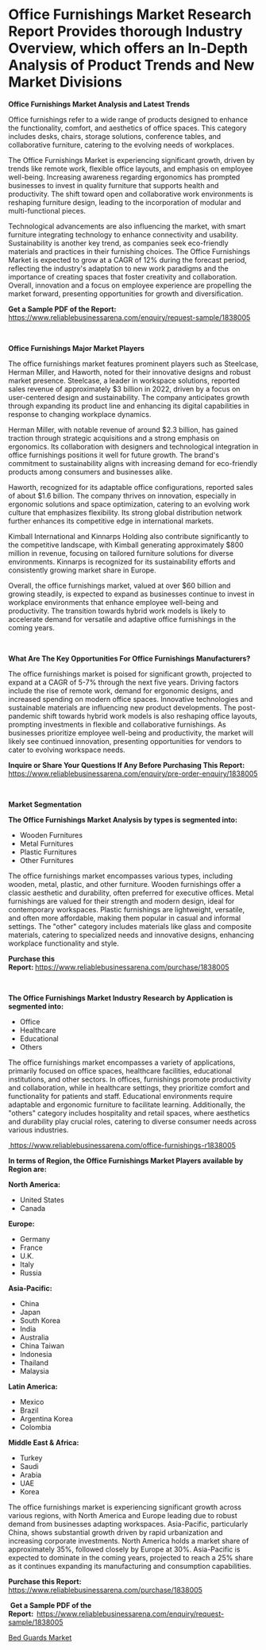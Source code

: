 <p><h1>Office Furnishings Market Research Report Provides thorough Industry Overview, which offers an In-Depth Analysis of Product Trends and New Market Divisions</h1></p><p><strong>Office Furnishings Market Analysis and Latest Trends</strong></p>
<p><p>Office furnishings refer to a wide range of products designed to enhance the functionality, comfort, and aesthetics of office spaces. This category includes desks, chairs, storage solutions, conference tables, and collaborative furniture, catering to the evolving needs of workplaces.</p><p>The Office Furnishings Market is experiencing significant growth, driven by trends like remote work, flexible office layouts, and emphasis on employee well-being. Increasing awareness regarding ergonomics has prompted businesses to invest in quality furniture that supports health and productivity. The shift toward open and collaborative work environments is reshaping furniture design, leading to the incorporation of modular and multi-functional pieces.</p><p>Technological advancements are also influencing the market, with smart furniture integrating technology to enhance connectivity and usability. Sustainability is another key trend, as companies seek eco-friendly materials and practices in their furnishing choices. The Office Furnishings Market is expected to grow at a CAGR of 12% during the forecast period, reflecting the industry's adaptation to new work paradigms and the importance of creating spaces that foster creativity and collaboration. Overall, innovation and a focus on employee experience are propelling the market forward, presenting opportunities for growth and diversification.</p></p>
<p><strong>Get a Sample PDF of the Report:&nbsp;</strong> <a href="https://www.reliablebusinessarena.com/enquiry/request-sample/1838005?utm_campaign=1789&utm_medium=2&utm_source=Github&utm_content=ia&utm_term=06022025&utm_id=office-furnishings">https://www.reliablebusinessarena.com/enquiry/request-sample/1838005</a></p>
<p>&nbsp;</p>
<p><strong>Office Furnishings Major Market Players</strong></p>
<p><p>The office furnishings market features prominent players such as Steelcase, Herman Miller, and Haworth, noted for their innovative designs and robust market presence. Steelcase, a leader in workspace solutions, reported sales revenue of approximately $3 billion in 2022, driven by a focus on user-centered design and sustainability. The company anticipates growth through expanding its product line and enhancing its digital capabilities in response to changing workplace dynamics.</p><p>Herman Miller, with notable revenue of around $2.3 billion, has gained traction through strategic acquisitions and a strong emphasis on ergonomics. Its collaboration with designers and technological integration in office furnishings positions it well for future growth. The brand's commitment to sustainability aligns with increasing demand for eco-friendly products among consumers and businesses alike.</p><p>Haworth, recognized for its adaptable office configurations, reported sales of about $1.6 billion. The company thrives on innovation, especially in ergonomic solutions and space optimization, catering to an evolving work culture that emphasizes flexibility. Its strong global distribution network further enhances its competitive edge in international markets.</p><p>Kimball International and Kinnarps Holding also contribute significantly to the competitive landscape, with Kimball generating approximately $800 million in revenue, focusing on tailored furniture solutions for diverse environments. Kinnarps is recognized for its sustainability efforts and consistently growing market share in Europe.</p><p>Overall, the office furnishings market, valued at over $60 billion and growing steadily, is expected to expand as businesses continue to invest in workplace environments that enhance employee well-being and productivity. The transition towards hybrid work models is likely to accelerate demand for versatile and adaptive office furnishings in the coming years.</p></p>
<p>&nbsp;</p>
<p><strong>What Are The Key Opportunities For Office Furnishings Manufacturers?</strong></p>
<p><p>The office furnishings market is poised for significant growth, projected to expand at a CAGR of 5-7% through the next five years. Driving factors include the rise of remote work, demand for ergonomic designs, and increased spending on modern office spaces. Innovative technologies and sustainable materials are influencing new product developments. The post-pandemic shift towards hybrid work models is also reshaping office layouts, prompting investments in flexible and collaborative furnishings. As businesses prioritize employee well-being and productivity, the market will likely see continued innovation, presenting opportunities for vendors to cater to evolving workspace needs.</p></p>
<p><strong>Inquire or Share Your Questions If Any Before Purchasing This Report:</strong> <a href="https://www.reliablebusinessarena.com/enquiry/pre-order-enquiry/1838005?utm_campaign=1789&utm_medium=2&utm_source=Github&utm_content=ia&utm_term=06022025&utm_id=office-furnishings">https://www.reliablebusinessarena.com/enquiry/pre-order-enquiry/1838005</a></p>
<p>&nbsp;</p>
<p><strong>Market Segmentation</strong></p>
<p><strong>The Office Furnishings Market Analysis by types is segmented into:</strong></p>
<p><ul><li>Wooden Furnitures</li><li>Metal Furnitures</li><li>Plastic Furnitures</li><li>Other Furnitures</li></ul></p>
<p><p>The office furnishings market encompasses various types, including wooden, metal, plastic, and other furniture. Wooden furnishings offer a classic aesthetic and durability, often preferred for executive offices. Metal furnishings are valued for their strength and modern design, ideal for contemporary workspaces. Plastic furnishings are lightweight, versatile, and often more affordable, making them popular in casual and informal settings. The "other" category includes materials like glass and composite materials, catering to specialized needs and innovative designs, enhancing workplace functionality and style.</p></p>
<p><strong>Purchase this Report:&nbsp;</strong><a href="https://www.reliablebusinessarena.com/purchase/1838005?utm_campaign=1789&utm_medium=2&utm_source=Github&utm_content=ia&utm_term=06022025&utm_id=office-furnishings">https://www.reliablebusinessarena.com/purchase/1838005</a></p>
<p>&nbsp;</p>
<p><strong>The Office Furnishings Market Industry Research by Application is segmented into:</strong></p>
<p><ul><li>Office</li><li>Healthcare</li><li>Educational</li><li>Others</li></ul></p>
<p><p>The office furnishings market encompasses a variety of applications, primarily focused on office spaces, healthcare facilities, educational institutions, and other sectors. In offices, furnishings promote productivity and collaboration, while in healthcare settings, they prioritize comfort and functionality for patients and staff. Educational environments require adaptable and ergonomic furniture to facilitate learning. Additionally, the "others" category includes hospitality and retail spaces, where aesthetics and durability play crucial roles, catering to diverse consumer needs across various industries.</p></p>
<p><a href="https://www.reliablebusinessarena.com/office-furnishings-r1838005?utm_campaign=1789&utm_medium=2&utm_source=Github&utm_content=ia&utm_term=06022025&utm_id=office-furnishings">&nbsp;https://www.reliablebusinessarena.com/office-furnishings-r1838005</a></p>
<p><strong>In terms of Region, the Office Furnishings Market Players available by Region are:</strong></p>
<p>
    <p> <strong> North America: </strong>
        <ul>
            <li>United States</li>
            <li>Canada</li>
        </ul>
        </p> 
    <p> <strong> Europe: </strong>
        <ul>
            <li>Germany</li>
            <li>France</li>
            <li>U.K.</li>
            <li>Italy</li>
            <li>Russia</li>
        </ul>
        </p> 
    <p> <strong> Asia-Pacific: </strong>
        <ul>
            <li>China</li>
            <li>Japan</li>
            <li>South Korea</li>
            <li>India</li>
            <li>Australia</li>
            <li>China Taiwan</li>
            <li>Indonesia</li>
            <li>Thailand</li>
            <li>Malaysia</li>
        </ul>
        </p> 
    <p> <strong> Latin America: </strong>
        <ul>
            <li>Mexico</li>
            <li>Brazil</li>
            <li>Argentina Korea</li>
            <li>Colombia</li>
        </ul>
        </p> 
    <p> <strong> Middle East & Africa: </strong>
        <ul>
            <li>Turkey</li>
            <li>Saudi</li>
            <li>Arabia</li>
            <li>UAE</li>
            <li>Korea</li>
        </ul>
    </p>
    </p>
<p><p>The office furnishings market is experiencing significant growth across various regions, with North America and Europe leading due to robust demand from businesses adapting workspaces. Asia-Pacific, particularly China, shows substantial growth driven by rapid urbanization and increasing corporate investments. North America holds a market share of approximately 35%, followed closely by Europe at 30%. Asia-Pacific is expected to dominate in the coming years, projected to reach a 25% share as it continues expanding its manufacturing and consumption capabilities.</p></p>
<p><strong>Purchase this Report: </strong><a href="https://www.reliablebusinessarena.com/purchase/1838005?utm_campaign=1789&utm_medium=2&utm_source=Github&utm_content=ia&utm_term=06022025&utm_id=office-furnishings">https://www.reliablebusinessarena.com/purchase/1838005</a></p>
<p>&nbsp;<strong>Get a Sample PDF of the Report:&nbsp;&nbsp;</strong><a href="https://www.reliablebusinessarena.com/enquiry/request-sample/1838005?utm_campaign=1789&utm_medium=2&utm_source=Github&utm_content=ia&utm_term=06022025&utm_id=office-furnishings">https://www.reliablebusinessarena.com/enquiry/request-sample/1838005</a></p>
<p><strong></strong></p>
<p><p><a href="https://github.com/marlanamarvn/Market-Research-Report-List-1/blob/main/bed-guards-market.md?utm_campaign=1789&utm_medium=2&utm_source=Github&utm_content=ia&utm_term=06022025&utm_id=office-furnishings">Bed Guards Market</a></p></p>